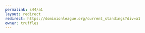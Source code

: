 ```yaml
---
permalink: s44/a1
layout: redirect
redirect: https://dominionleague.org/current_standings?div=a1
owner: truffles
---
```

